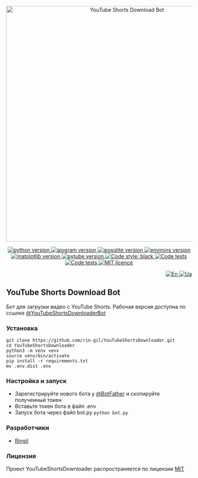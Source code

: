 <p align="center">
    <img src="https://repository-images.githubusercontent.com/571268828/71f20754-3fcd-4833-b968-61b113ab6930" alt="YouTube Shorts Download Bot" width="640">
</p>

<p align="center">
    <a href="https://www.python.org/downloads/release/python-3110/">
        <img src="https://img.shields.io/badge/python-v3.11-informational" alt="python version">
    </a>
    <a href="https://pypi.org/project/aiogram/2.25.1/">
        <img src="https://img.shields.io/badge/aiogram-v2.25.1-informational" alt="aiogram version">
    </a>
    <a href="https://pypi.org/project/aiosqlite/0.19.0/">
        <img src="https://img.shields.io/badge/aiosqlite-v0.19.0-informational" alt="aiosqlite version">
    </a>
    <a href="https://pypi.org/project/environs/9.5.0/">
        <img src="https://img.shields.io/badge/environs-v9.5.0-informational" alt="environs version">
    </a>
    <a href="https://pypi.org/project/matplotlib/3.7.1/">
        <img src="https://img.shields.io/badge/matplotlib-v3.7.1-informational" alt="matplotlib version">
    </a>
    <a href="https://pypi.org/project/pytube/12.1.3/">
        <img src="https://img.shields.io/badge/pytube-v12.1.3-informational" alt="pytube version">
    </a>
    <a href="https://github.com/psf/black">
        <img alt="Code style: black" src="https://img.shields.io/badge/code%20style-black-black.svg">
    </a>
    <a href="https://github.com/rin-gil/YouTubeShortsDownloader/actions/workflows/tests.yml">
        <img src="https://github.com/rin-gil/YouTubeShortsDownloader/actions/workflows/tests.yml/badge.svg" alt="Code tests">
    </a>
    <a href="https://github.com/rin-gil/YouTubeShortsDownloader/actions/workflows/codeql.yml">
        <img src="https://github.com/rin-gil/YouTubeShortsDownloader/actions/workflows/codeql.yml/badge.svg" alt="Code tests">
    </a>
    <a href="https://github.com/rin-gil/YouTubeShortsDownloader/blob/master/LICENCE">
        <img src="https://img.shields.io/badge/licence-MIT-success" alt="MIT licence">
    </a>
</p>

<p align="right">
    <a href="https://github.com/rin-gil/YouTubeShortsDownloader/blob/master/README.md">
        <img src="https://raw.githubusercontent.com/rin-gil/rin-gil/main/assets/img/icons/flags/united-kingdom_24x24.png" alt="En">
    </a>
    <a href="https://github.com/rin-gil/YouTubeShortsDownloader/blob/master/README.ua.md">
        <img src="https://raw.githubusercontent.com/rin-gil/rin-gil/main/assets/img/icons/flags/ukraine_24x24.png" alt="Ua">
    </a>
</p>

## YouTube Shorts Download Bot

Бот для загрузки видео с YouTube Shorts. Рабочая версия доступна по ссылке [@YouTubeShortsDownloaderBot](https://t.me/YouTubeShortsDownloaderBot)

### Установка

```
git clone https://github.com/rin-gil/YouTubeShortsDownloader.git
cd YouTubeShortsDownloader
python3 -m venv venv
source venv/bin/activate
pip install -r requirements.txt
mv .env.dist .env
```

### Настройка и запуск

* Зарегистрируйте нового бота у [@BotFather](https://t.me/BotFather) и скопируйте полученный токен
* Вставьте токен бота в файл .env
* Запуск бота через файл bot.py `python bot.py`

### Разработчики

* [Ringil](https://github.com/rin-gil)

### Лицензия

Проект YouTubeShortsDownloader распространяется по лицензии [MIT](https://github.com/rin-gil/YouTubeShortsDownloader/blob/master/LICENCE)